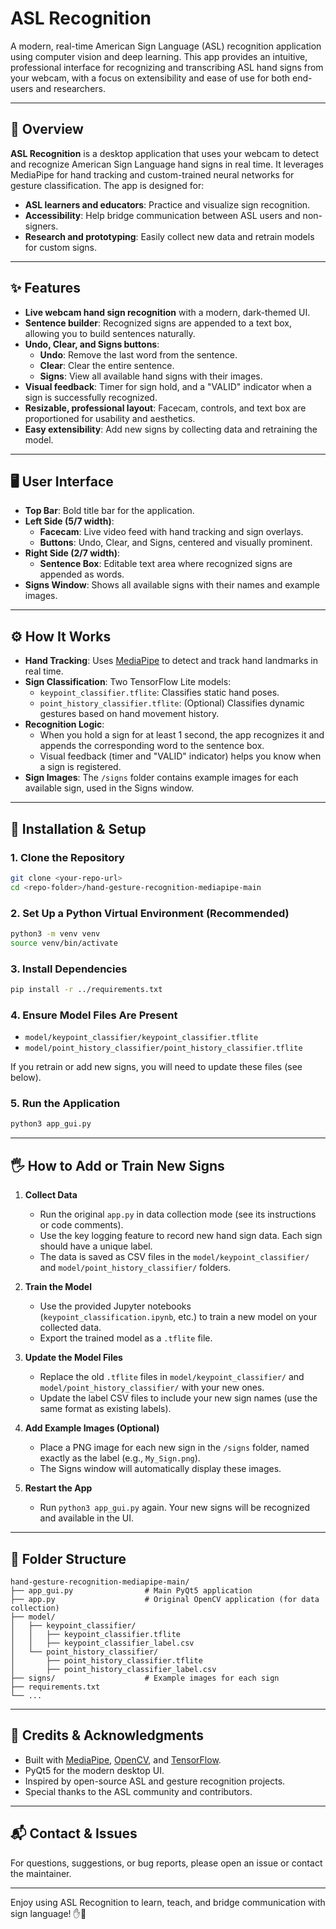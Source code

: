 # ASL Recognition

A modern, real-time American Sign Language (ASL) recognition application using computer vision and deep learning. This app provides an intuitive, professional interface for recognizing and transcribing ASL hand signs from your webcam, with a focus on extensibility and ease of use for both end-users and researchers.

---

## 📝 Overview

**ASL Recognition** is a desktop application that uses your webcam to detect and recognize American Sign Language hand signs in real time. It leverages MediaPipe for hand tracking and custom-trained neural networks for gesture classification. The app is designed for:

- **ASL learners and educators**: Practice and visualize sign recognition.
- **Accessibility**: Help bridge communication between ASL users and non-signers.
- **Research and prototyping**: Easily collect new data and retrain models for custom signs.

---

## ✨ Features

- **Live webcam hand sign recognition** with a modern, dark-themed UI.
- **Sentence builder**: Recognized signs are appended to a text box, allowing you to build sentences naturally.
- **Undo, Clear, and Signs buttons**:
  - **Undo**: Remove the last word from the sentence.
  - **Clear**: Clear the entire sentence.
  - **Signs**: View all available hand signs with their images.
- **Visual feedback**: Timer for sign hold, and a "VALID" indicator when a sign is successfully recognized.
- **Resizable, professional layout**: Facecam, controls, and text box are proportioned for usability and aesthetics.
- **Easy extensibility**: Add new signs by collecting data and retraining the model.

---

## 🖥️ User Interface

- **Top Bar**: Bold title bar for the application.
- **Left Side (5/7 width)**:
  - **Facecam**: Live video feed with hand tracking and sign overlays.
  - **Buttons**: Undo, Clear, and Signs, centered and visually prominent.
- **Right Side (2/7 width)**:
  - **Sentence Box**: Editable text area where recognized signs are appended as words.
- **Signs Window**: Shows all available signs with their names and example images.

---

## ⚙️ How It Works

- **Hand Tracking**: Uses [MediaPipe](https://google.github.io/mediapipe/) to detect and track hand landmarks in real time.
- **Sign Classification**: Two TensorFlow Lite models:
  - `keypoint_classifier.tflite`: Classifies static hand poses.
  - `point_history_classifier.tflite`: (Optional) Classifies dynamic gestures based on hand movement history.
- **Recognition Logic**:
  - When you hold a sign for at least 1 second, the app recognizes it and appends the corresponding word to the sentence box.
  - Visual feedback (timer and "VALID" indicator) helps you know when a sign is registered.
- **Sign Images**: The `/signs` folder contains example images for each available sign, used in the Signs window.

---

## 🚀 Installation & Setup

### 1. Clone the Repository
```bash
git clone <your-repo-url>
cd <repo-folder>/hand-gesture-recognition-mediapipe-main
```

### 2. Set Up a Python Virtual Environment (Recommended)
```bash
python3 -m venv venv
source venv/bin/activate
```

### 3. Install Dependencies
```bash
pip install -r ../requirements.txt
```

### 4. Ensure Model Files Are Present
- `model/keypoint_classifier/keypoint_classifier.tflite`
- `model/point_history_classifier/point_history_classifier.tflite`

If you retrain or add new signs, you will need to update these files (see below).

### 5. Run the Application
```bash
python3 app_gui.py
```

---

## 🖐️ How to Add or Train New Signs

1. **Collect Data**
   - Run the original `app.py` in data collection mode (see its instructions or code comments).
   - Use the key logging feature to record new hand sign data. Each sign should have a unique label.
   - The data is saved as CSV files in the `model/keypoint_classifier/` and `model/point_history_classifier/` folders.

2. **Train the Model**
   - Use the provided Jupyter notebooks (`keypoint_classification.ipynb`, etc.) to train a new model on your collected data.
   - Export the trained model as a `.tflite` file.

3. **Update the Model Files**
   - Replace the old `.tflite` files in `model/keypoint_classifier/` and `model/point_history_classifier/` with your new ones.
   - Update the label CSV files to include your new sign names (use the same format as existing labels).

4. **Add Example Images (Optional)**
   - Place a PNG image for each new sign in the `/signs` folder, named exactly as the label (e.g., `My_Sign.png`).
   - The Signs window will automatically display these images.

5. **Restart the App**
   - Run `python3 app_gui.py` again. Your new signs will be recognized and available in the UI.

---

## 📁 Folder Structure

```
hand-gesture-recognition-mediapipe-main/
├── app_gui.py                # Main PyQt5 application
├── app.py                    # Original OpenCV application (for data collection)
├── model/
│   ├── keypoint_classifier/
│   │   ├── keypoint_classifier.tflite
│   │   ├── keypoint_classifier_label.csv
│   └── point_history_classifier/
│       ├── point_history_classifier.tflite
│       ├── point_history_classifier_label.csv
├── signs/                    # Example images for each sign
├── requirements.txt
└── ...
```

---

## 🙏 Credits & Acknowledgments

- Built with [MediaPipe](https://google.github.io/mediapipe/), [OpenCV](https://opencv.org/), and [TensorFlow](https://www.tensorflow.org/).
- PyQt5 for the modern desktop UI.
- Inspired by open-source ASL and gesture recognition projects.
- Special thanks to the ASL community and contributors.

---

## 📬 Contact & Issues

For questions, suggestions, or bug reports, please open an issue or contact the maintainer.

---

Enjoy using ASL Recognition to learn, teach, and bridge communication with sign language! ✋🤟

